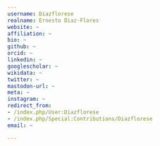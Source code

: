 ```yaml
---
username: Diazflorese
realname: Ernesto Diaz-Flores
website: ~
affiliation: ~
bio: ~
github: ~
orcid: ~
linkedin: ~
googlescholar: ~
wikidata: ~
twitter: ~
mastodon-url: ~
meta: ~
instagram: ~
redirect_from:
- /index.php/User:Diazflorese
- /index.php/Special:Contributions/Diazflorese
email: ~

---
```


